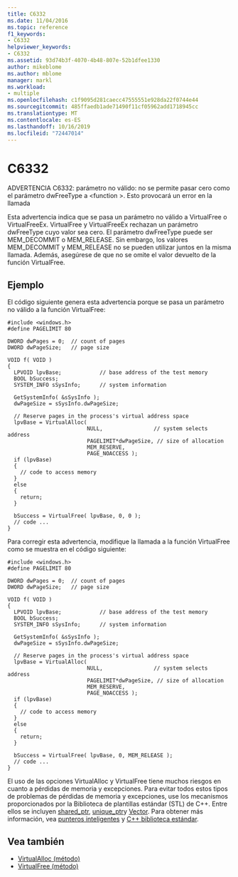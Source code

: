 ```yaml
---
title: C6332
ms.date: 11/04/2016
ms.topic: reference
f1_keywords:
- C6332
helpviewer_keywords:
- C6332
ms.assetid: 93d74b3f-4070-4b48-807e-52b1dfee1330
author: mikeblome
ms.author: mblome
manager: markl
ms.workload:
- multiple
ms.openlocfilehash: c1f9095d281caecc47555551e928da22f0744e44
ms.sourcegitcommit: 485ffaedb1ade71490f11cf05962add1718945cc
ms.translationtype: MT
ms.contentlocale: es-ES
ms.lasthandoff: 10/16/2019
ms.locfileid: "72447014"
---
```

# <a name="c6332"></a>C6332
ADVERTENCIA C6332: parámetro no válido: no se permite pasar cero como el parámetro dwFreeType a \<function >. Esto provocará un error en la llamada

 Esta advertencia indica que se pasa un parámetro no válido a VirtualFree o VirtualFreeEx. VirtualFree y VirtualFreeEx rechazan un parámetro dwFreeType cuyo valor sea cero. El parámetro dwFreeType puede ser MEM_DECOMMIT o MEM_RELEASE. Sin embargo, los valores MEM_DECOMMIT y MEM_RELEASE no se pueden utilizar juntos en la misma llamada. Además, asegúrese de que no se omite el valor devuelto de la función VirtualFree.

## <a name="example"></a>Ejemplo
 El código siguiente genera esta advertencia porque se pasa un parámetro no válido a la función VirtualFree:

```
#include <windows.h>
#define PAGELIMIT 80

DWORD dwPages = 0;  // count of pages
DWORD dwPageSize;   // page size

VOID f( VOID )
{
  LPVOID lpvBase;            // base address of the test memory
  BOOL bSuccess;
  SYSTEM_INFO sSysInfo;      // system information

  GetSystemInfo( &sSysInfo );
  dwPageSize = sSysInfo.dwPageSize;

  // Reserve pages in the process's virtual address space
  lpvBase = VirtualAlloc(
                         NULL,                // system selects address
                         PAGELIMIT*dwPageSize, // size of allocation
                         MEM_RESERVE,
                         PAGE_NOACCESS );
  if (lpvBase)
  {
    // code to access memory
  }
  else
  {
    return;
  }

  bSuccess = VirtualFree( lpvBase, 0, 0 );
  // code ...
}
```

 Para corregir esta advertencia, modifique la llamada a la función VirtualFree como se muestra en el código siguiente:

```
#include <windows.h>
#define PAGELIMIT 80

DWORD dwPages = 0;  // count of pages
DWORD dwPageSize;   // page size

VOID f( VOID )
{
  LPVOID lpvBase;            // base address of the test memory
  BOOL bSuccess;
  SYSTEM_INFO sSysInfo;      // system information

  GetSystemInfo( &sSysInfo );
  dwPageSize = sSysInfo.dwPageSize;

  // Reserve pages in the process's virtual address space
  lpvBase = VirtualAlloc(
                         NULL,                // system selects address
                         PAGELIMIT*dwPageSize, // size of allocation
                         MEM_RESERVE,
                         PAGE_NOACCESS );
  if (lpvBase)
  {
    // code to access memory
  }
  else
  {
    return;
  }

  bSuccess = VirtualFree( lpvBase, 0, MEM_RELEASE );
  // code ...
}
```

 El uso de las opciones VirtualAlloc y VirtualFree tiene muchos riesgos en cuanto a pérdidas de memoria y excepciones. Para evitar todos estos tipos de problemas de pérdidas de memoria y excepciones, use los mecanismos proporcionados por la Biblioteca de plantillas estándar (STL) de C++. Entre ellos se incluyen [shared_ptr](/cpp/standard-library/shared-ptr-class), [unique_ptr](/cpp/standard-library/unique-ptr-class)y [Vector](/cpp/standard-library/vector). Para obtener más información, vea [punteros inteligentes](/cpp/cpp/smart-pointers-modern-cpp) y [ C++ biblioteca estándar](/cpp/standard-library/cpp-standard-library-reference).

## <a name="see-also"></a>Vea también

- [VirtualAlloc (método)](/dotnet/framework/unmanaged-api/hosting/ihostmemorymanager-virtualalloc-method)
- [VirtualFree (método)](/dotnet/framework/unmanaged-api/hosting/ihostmemorymanager-virtualfree-method)
